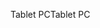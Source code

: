 <span data-ttu-id="c8432-101">Tablet PC</span><span class="sxs-lookup"><span data-stu-id="c8432-101">Tablet PC</span></span>